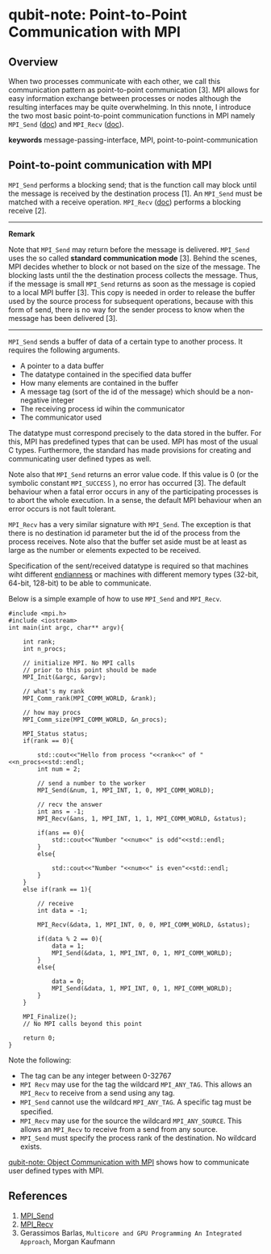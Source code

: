 # qubit-note: Point-to-Point Communication with MPI


## Overview

When two processes communicate with each other, we call this communication pattern as point-to-point communication [3]. MPI allows for easy information exchange between processes or nodes although the resulting interfaces may be quite overwhelming. In this nnote, I introduce the two most basic point-to-point communication functions in MPI namely ```MPI_Send``` (<a href="https://www.mpich.org/static/docs/latest/www3/MPI_Send.html">doc</a>) and ```MPI_Recv``` (<a href="https://www.mpich.org/static/docs/latest/www3/MPI_Recv.html">doc</a>). 


**keywords** message-passing-interface, MPI, point-to-point-communication

## Point-to-point communication with MPI

```MPI_Send``` performs a blocking send; that is the function call may block until the message is received by the destination process [1]. An ```MPI_Send``` must be matched with a receive operation. ```MPI_Recv``` (<a href="https://www.mpich.org/static/docs/latest/www3/MPI_Recv.html">doc</a>) performs a blocking receive [2]. 

----
**Remark**

Note that ```MPI_Send```  may return before the message is delivered. ```MPI_Send``` uses the so called **standard communication mode** [3]. Behind the scenes, MPI decides whether to block or not based on the size of the message. The blocking lasts until the the destination process collects the message. Thus, if the message is small ```MPI_Send``` returns as soon as the message is copied to a local MPI buffer [3]. This copy is needed in order to release the buffer used by
the source process for subsequent operations, because with this form of send, there
is no way for the sender process to know when the message has been delivered [3].

----

```MPI_Send```  sends a buffer of data of a certain type to another process. It requires the following arguments.

- A pointer to a data buffer
- The datatype contained in the specified data buffer
- How many elements are contained in the buffer 
- A message tag (sort of the id of the message) which should be a non-negative integer
- The receiving process id wihin the communicator
- The communicator used

The datatype must correspond precisely to the data stored in the buffer. For this, MPI has predefined types that can be used. MPI has most of the usual C types. Furthermore, the standard has made provisions for creating and communicating user defined types as well.

Note also that ```MPI_Send``` returns an error value code. If this value is 0 (or the symbolic constant ```MPI_SUCCESS``` ), no error has occurred [3].
The default behaviour when a fatal error occurs in any of the participating processes is to abort the whole execution. In a sense, the default MPI behaviour when an error occurs is not fault tolerant.

```MPI_Recv``` has a very similar signature with ```MPI_Send```. The exception is that there is no destination id parameter but the id of the process from the process receives. Note also that the buffer set aside must be at least as large as the number or elements expected to be received.

Specification of the sent/received datatype is required so that machines wiht different <a href="https://en.wikipedia.org/wiki/Endianness#:~:text=Endianness%20is%20primarily%20expressed%20as,significant%20byte%20at%20the%20largest.&text=Larger%20groups%20comprise%20two%20or,bit%20word%20contains%20four%20bytes.">endianness</a> or machines with different memory types (32-bit, 64-bit, 128-bit) to be able to communicate.

Below is a simple example of how to use ```MPI_Send``` and ```MPI_Recv```. 

```
#include <mpi.h>
#include <iostream>
int main(int argc, char** argv){

	int rank;
	int n_procs;
	
	// initialize MPI. No MPI calls
	// prior to this point should be made
	MPI_Init(&argc, &argv);
	
	// what's my rank
	MPI_Comm_rank(MPI_COMM_WORLD, &rank);
	
	// how may procs
	MPI_Comm_size(MPI_COMM_WORLD, &n_procs);
	
	MPI_Status status;
	if(rank == 0){
	
		std::cout<<"Hello from process "<<rank<<" of "<<n_procs<<std::endl;
		int num = 2;
		
		// send a number to the worker 
		MPI_Send(&num, 1, MPI_INT, 1, 0, MPI_COMM_WORLD);
		
		// recv the answer
		int ans = -1;
		MPI_Recv(&ans, 1, MPI_INT, 1, 1, MPI_COMM_WORLD, &status);
		
		if(ans == 0){
			std::cout<<"Number "<<num<<" is odd"<<std::endl;		
		}
		else{
		
			std::cout<<"Number "<<num<<" is even"<<std::endl;
		}
	}
	else if(rank == 1){
	
		// receive 
		int data = -1;
		
		MPI_Recv(&data, 1, MPI_INT, 0, 0, MPI_COMM_WORLD, &status);
		
		if(data % 2 == 0){
			data = 1;
			MPI_Send(&data, 1, MPI_INT, 0, 1, MPI_COMM_WORLD);		
		}
		else{
		
			data = 0;
			MPI_Send(&data, 1, MPI_INT, 0, 1, MPI_COMM_WORLD);
		}
	}
	
	MPI_Finalize();
	// No MPI calls beyond this point
	
	return 0;
}
```

Note the following:

- The tag can be any integer between 0-32767
- ```MPI Recv``` may use for the tag the wildcard ```MPI_ANY_TAG```. This allows an ```MPI_Recv``` to receive from a send using any tag.
- ```MPI_Send``` cannot use the wildcard ```MPI_ANY_TAG```. A speciﬁc tag must be speciﬁed.
- ```MPI_Recv``` may use for the source the wildcard ```MPI_ANY_SOURCE```. This allows an ```MPI_Recv``` to receive from a send from any source.
- ```MPI_Send``` must specify the process rank of the destination. No wildcard exists.


<a href="2021-06-24-object-communication-with-mpi.md">qubit-note: Object Communication with MPI</a> shows how to communicate user defined types
with MPI.

## References

1. <a href="https://www.mpich.org/static/docs/latest/www3/MPI_Send.html">MPI_Send</a>
2. <a href="https://www.mpich.org/static/docs/latest/www3/MPI_Recv.html">MPI_Recv</a>
3. Gerassimos Barlas, ```Multicore and GPU Programming An Integrated Approach```, Morgan Kaufmann